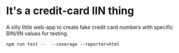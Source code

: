 # It's a credit-card IIN thing

A silly little web-app to create fake credit card numbers with specific BIN/IIN values for testing.

```shell
npm run test --  --coverage --reporter=html
```
